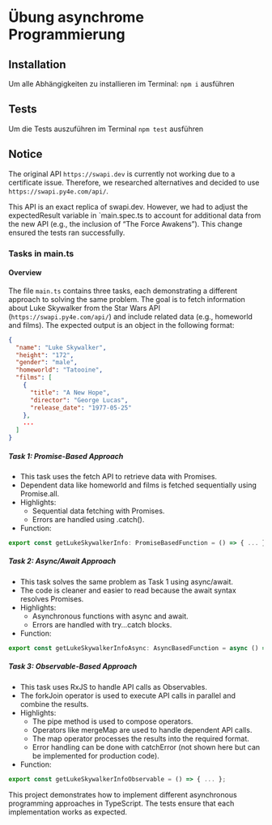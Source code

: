 # Übung asynchrome Programmierung

## Installation

Um alle Abhängigkeiten zu installieren im Terminal: `npm i` ausführen

## Tests

Um die Tests auszuführen im Terminal `npm test` ausführen

## Notice

The original API `https://swapi.dev` is currently not working due to a certificate issue. Therefore, we researched alternatives and decided to use `https://swapi.py4e.com/api/`.

This API is an exact replica of swapi.dev.
However, we had to adjust the expectedResult variable in `main.spec.ts to account for additional data from the new API (e.g., the inclusion of “The Force Awakens”). This change ensured the tests ran successfully.

### Tasks in main.ts

#### Overview
The file `main.ts` contains three tasks, each demonstrating a different approach to solving the same problem. The goal is to fetch information about Luke Skywalker from the Star Wars API (`https://swapi.py4e.com/api/`) and include related data (e.g., homeworld and films). The expected output is an object in the following format:
``` json
{
  "name": "Luke Skywalker",
  "height": "172",
  "gender": "male",
  "homeworld": "Tatooine",
  "films": [
    {
      "title": "A New Hope",
      "director": "George Lucas",
      "release_date": "1977-05-25"
    },
    ...
  ]
}
```

##### Task 1: Promise-Based Approach
- This task uses the fetch API to retrieve data with Promises.
- Dependent data like homeworld and films is fetched sequentially using Promise.all.
- Highlights:
  - Sequential data fetching with Promises. 
  - Errors are handled using .catch().
- Function:
``` typescript
export const getLukeSkywalkerInfo: PromiseBasedFunction = () => { ... };
```
##### Task 2: Async/Await Approach
- This task solves the same problem as Task 1 using async/await. 
- The code is cleaner and easier to read because the await syntax resolves Promises. 
- Highlights:
  - Asynchronous functions with async and await. 
  - Errors are handled with try...catch blocks.
- Function:
``` typescript
export const getLukeSkywalkerInfoAsync: AsyncBasedFunction = async () => { ... };
```

##### Task 3: Observable-Based Approach
- This task uses RxJS to handle API calls as Observables. 
- The forkJoin operator is used to execute API calls in parallel and combine the results. 
- Highlights:
  - The pipe method is used to compose operators. 
  - Operators like mergeMap are used to handle dependent API calls. 
  - The map operator processes the results into the required format. 
  - Error handling can be done with catchError (not shown here but can be implemented for production code).
- Function:
``` typescript
export const getLukeSkywalkerInfoObservable = () => { ... };
```

This project demonstrates how to implement different asynchronous programming approaches in TypeScript. The tests ensure that each implementation works as expected.
